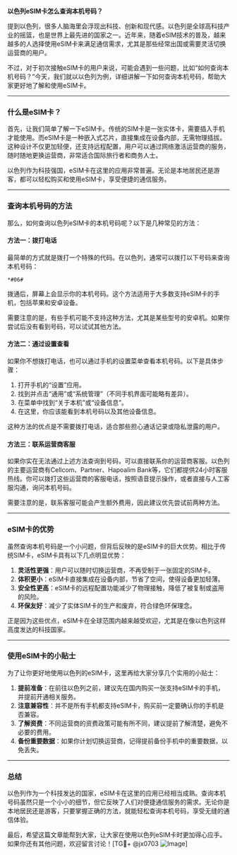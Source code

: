 **以色列eSIM卡怎么查询本机号码？**

提到以色列，很多人脑海里会浮现出科技、创新和现代感。以色列是全球高科技产业的摇篮，也是世界上最先进的国家之一。近年来，随着eSIM技术的普及，越来越多的人选择使用eSIM卡来满足通信需求，尤其是那些经常出国或需要灵活切换运营商的用户。

不过，对于初次接触eSIM卡的用户来说，可能会遇到一些问题，比如“如何查询本机号码？”今天，我们就以以色列为例，详细讲解一下如何查询本机号码，帮助大家更好地了解和使用eSIM卡。

---

### 什么是eSIM卡？

首先，让我们简单了解一下eSIM卡。传统的SIM卡是一张实体卡，需要插入手机才能使用。而eSIM卡是一种嵌入式芯片，直接集成在设备内部，无需物理插拔。这种设计不仅更加轻便，还支持远程配置，用户可以通过网络激活运营商的服务，随时随地更换运营商，非常适合国际旅行者和商务人士。

以色列作为科技强国，eSIM卡在这里的应用非常普遍。无论是本地居民还是游客，都可以轻松购买和使用eSIM卡，享受便捷的通信服务。

---

### 查询本机号码的方法

那么，如何查询以色列eSIM卡的本机号码呢？以下是几种常见的方法：

#### 方法一：拨打电话

最简单的方式就是拨打一个特殊的代码。在以色列，通常可以拨打以下号码来查询本机号码：

```
*#06#
```

拨通后，屏幕上会显示你的本机号码。这个方法适用于大多数支持eSIM卡的手机，包括苹果和安卓设备。

需要注意的是，有些手机可能不支持这种方法，尤其是某些型号的安卓机。如果你尝试后没有看到号码，可以试试其他方法。

#### 方法二：通过设置查看

如果你不想拨打电话，也可以通过手机的设置菜单查看本机号码。以下是具体步骤：

1. 打开手机的“设置”应用。
2. 找到并点击“通用”或“系统管理”（不同手机界面可能略有差异）。
3. 在菜单中找到“关于本机”或“设备信息”。
4. 在这里，你应该能看到本机号码以及其他设备信息。

这种方法的优点是不需要拨打电话，适合那些担心通话记录或隐私泄露的用户。

#### 方法三：联系运营商客服

如果你实在无法通过上述方法查询到号码，可以直接联系你的运营商客服。以色列的主要运营商有Cellcom、Partner、Hapoalim Bank等，它们都提供24小时客服热线。你可以拨打这些运营商的客服电话，按照语音提示操作，或者直接与人工客服沟通，询问本机号码。

需要注意的是，联系客服可能会产生额外费用，因此建议优先尝试前两种方法。

---

### eSIM卡的优势

虽然查询本机号码是一个小问题，但背后反映的是eSIM卡的巨大优势。相比于传统SIM卡，eSIM卡具有以下几点明显优势：

1. **灵活性更强**：用户可以随时切换运营商，不再受制于一张固定的SIM卡。
2. **体积更小**：eSIM卡直接集成在设备内部，节省了空间，使得设备更加轻薄。
3. **安全性更高**：eSIM卡的远程配置功能减少了物理接触，降低了被复制或盗用的风险。
4. **环保友好**：减少了实体SIM卡的生产和废弃，符合绿色环保理念。

正是因为这些优点，eSIM卡在全球范围内越来越受欢迎，尤其是在像以色列这样高度发达的科技国家。

---

### 使用eSIM卡的小贴士

为了让你更好地使用以色列的eSIM卡，这里再给大家分享几个实用的小贴士：

1. **提前准备**：在前往以色列之前，建议先在国内购买一张支持eSIM卡的手机，并提前开通相关服务。
2. **注意兼容性**：并不是所有手机都支持eSIM卡，购买前一定要确认你的手机是否兼容。
3. **了解资费**：不同运营商的资费政策可能有所不同，建议提前了解清楚，避免不必要的费用。
4. **备份重要数据**：如果你计划切换运营商，记得提前备份手机中的重要数据，以免丢失。

---

### 总结

以色列作为一个科技发达的国家，eSIM卡在这里的应用已经相当成熟。查询本机号码虽然只是一个小小的细节，但它反映了人们对便捷通信服务的需求。无论你是本地居民还是游客，只要掌握正确的方法，就能轻松查询本机号码，享受无缝的通信体验。

最后，希望这篇文章能帮到大家，让大家在使用以色列eSIM卡时更加得心应手。如果你还有其他问题，欢迎留言讨论！[TG💪+ @jx0703 ![Image](https://github.com/user-attachments/assets/dbca1d08-cadb-493c-b0ec-ad6f7a83f270)]